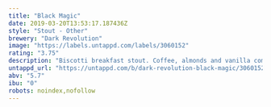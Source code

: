 ```yaml
---
title: "Black Magic"
date: 2019-03-20T13:53:17.187436Z
style: "Stout - Other"
brewery: "Dark Revolution"
image: "https://labels.untappd.com/labels/3060152"
rating: "3.75"
description: "Biscotti breakfast stout. Coffee, almonds and vanilla combine with copious amounts of oats and roasted malts to create an extraordinarily drinkable breakfast stout."
untappd_url: "https://untappd.com/b/dark-revolution-black-magic/3060152"
abv: "5.7"
ibu: "0"
robots: noindex,nofollow
---
```


